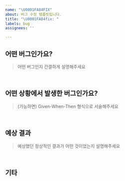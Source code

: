 ```yaml
---
name: "\U0001FA84FIX"
about: 버그 수정 템플릿입니다.
title: "\U0001FA84fix: "
labels: bug
assignees: ''

---
```


## 어떤 버그인가요?

> 어떤 버그인지 간결하게 설명해주세요

<br/>

## 어떤 상황에서 발생한 버그인가요?

> (가능하면) Given-When-Then 형식으로 서술해주세요

<br/>

## 예상 결과

> 예상했던 정상적인 결과가 어떤 것이었는지 설명해주세요

<br/>

## 기타
